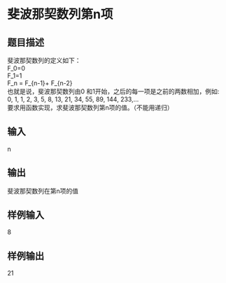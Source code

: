  # 斐波那契数列第n项  
  
 ## 题目描述  
 斐波那契数列的定义如下：  
 F_0=0  
 F_1=1  
 F_n = F_{n-1}+ F_{n-2}  
 也就是说，斐波那契数列由0 和1开始，之后的每一项是之前的两数相加，例如:  
 0, 1, 1, 2, 3, 5, 8, 13, 21, 34, 55, 89, 144, 233,...  
 要求用函数实现，求斐波那契数列第n项的值。（不能用递归）  
   
 ## 输入  
 n  
   
 ## 输出  
 斐波那契数列在第n项的值  
   
 ## 样例输入  
 8  
 ## 样例输出  
 21  
   
  
